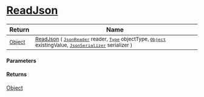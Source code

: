 # [ReadJson](./DistanceFunctionJsonConverter--ReadJson.md)



| Return | Name | 
| --- | --- | 
| <sub>[Object](https://docs.microsoft.com/en-us/dotnet/api/System.Object)</sub> | <sub>[ReadJson](./DistanceFunctionJsonConverter--ReadJson.md) ( [`JsonReader`](./DistanceFunctionJsonConverter--ReadJson.md) reader, [`Type`](https://docs.microsoft.com/en-us/dotnet/api/System.Type) objectType, [`Object`](https://docs.microsoft.com/en-us/dotnet/api/System.Object) existingValue, [`JsonSerializer`](./DistanceFunctionJsonConverter--ReadJson.md) serializer )</sub> | 


#### Parameters

#### Returns
[Object](https://docs.microsoft.com/en-us/dotnet/api/System.Object)<br>
